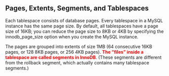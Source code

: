 ## Pages, Extents, Segments, and Tablespaces
Each tablespace consists of database pages. Every tablespace in a MySQL instance has the same page size. By default, all tablespaces have a page size of 16KB; you can reduce the page size to 8KB or 4KB by specifying the innodb_page_size option when you create the MySQL instance.

The pages are grouped into extents of size 1MB (64 consecutive 16KB pages, or 128 8KB pages, or 256 4KB pages). <font color=red>**The “files” inside a tablespace are called segments in InnoDB**</font>. (These segments are different from the rollback segment, which actually contains many tablespace segments.)

